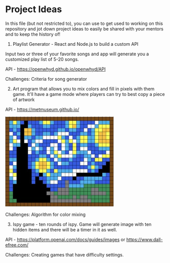 # Project Ideas

In this file (but not restricted to), you can use to get used to working on this repository and jot down project ideas to easily be shared with your mentors and to keep the history of!

1) Playlist Generator - React and Node.js to build a custom API

Input two or three of your favorite songs and app will generate you a customized play list of 5-20 songs.

API - https://openwhyd.github.io/openwhyd/API

Challenges: Criteria for song generator



2) Art program that allows you to mix colors and fill in pixels with them game. It'll have a game mode where players can try to best copy a piece of artwork 

API - https://metmuseum.github.io/

![painting](pixil-go.jpg)

Challenges: Algorithm for color mixing



3) Ispy game - ten rounds of ispy. Game will generate image with ten hidden items and there will be a timer in it as well.

API - https://platform.openai.com/docs/guides/images or https://www.dall-efree.com/

Challenges: Creating games that have difficulty settings.
